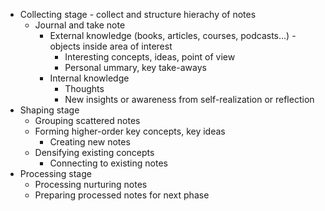 - Collecting stage - collect and structure hierachy of notes
    - Journal and take note
        - External knowledge (books, articles, courses, podcasts...) - objects inside area of interest
            - Interesting concepts, ideas, point of view
            - Personal ummary, key take-aways
        - Internal knowledge
            - Thoughts
            - New insights or awareness from self-realization or reflection
- Shaping stage 
    - Grouping scattered notes
    - Forming higher-order key concepts, key ideas
        - Creating new notes
    - Densifying existing concepts
        - Connecting to existing notes
- Processing stage
    - Processing nurturing notes
    - Preparing processed notes for next phase
